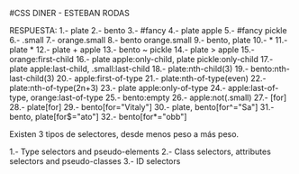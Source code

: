 #CSS DINER - ESTEBAN RODAS

RESPUESTA:
1.- plate
2.- bento
3.- #fancy
4.- plate apple
5.- #fancy pickle
6.- .small
7.- orange.small
8.- bento orange.small
9.- bento, plate
10.- *
11.- plate *
12.- plate + apple
13.- bento ~ pickle
14.- plate > apple
15.- orange:first-child
16.- plate apple:only-child, plate pickle:only-child
17.- plate apple:last-child, .small:last-child
18.- plate:nth-child(3)
19.- bento:nth-last-child(3)
20.- apple:first-of-type
21.- plate:nth-of-type(even)
22.- plate:nth-of-type(2n+3)
23.- plate apple:only-of-type
24.- apple:last-of-type, orange:last-of-type
25.- bento:empty
26.- apple:not(.small)
27.- [for]
28.- plate[for]
29.- bento[for="Vitaly"]
30.- plate, bento[for^="Sa"]
31.- bento, plate[for$="ato"]
32.- bento[for*="obb"]

Existen 3 tipos de selectores, desde menos peso a más peso.

1.- Type selectors and pseudo-elements
2.- Class selectors, attributes selectors and pseudo-classes
3.- ID selectors